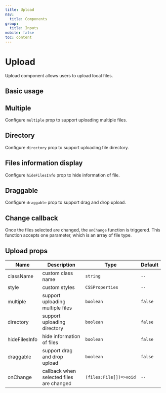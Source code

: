 ```yaml
---
title: Upload
nav:
  title: Components
group:
  title: Inputs
mobile: false
toc: content
---
```


# Upload

Upload component allows users to upload local files.

## Basic usage

<code src="./demos/index1.tsx"></code>

## Multiple

Configure `multiple` prop to support uploading multiple files.

<code src="./demos/index2.tsx"></code>

## Directory

Configure `directory` prop to support uploading file directory.

<code src="./demos/index3.tsx"></code>

## Files information display

Configure `hideFilesInfo` prop to hide information of file.

<code src="./demos/index4.tsx"></code>

## Draggable

Configure `draggable` prop to support drag and drop upload.

<code src="./demos/index5.tsx"></code>

## Change callback

Once the files selected are changed, the `onChange` function is triggered. This function accepts one parameter, which is an array of file type.

## Upload props

| Name          | Description                              | Type                   | Default |
| ------------- | ---------------------------------------- | ---------------------- | ------- |
| className     | custom class name                        | `string`               | `--`    |
| style         | custom styles                            | `CSSProperties`        | `--`    |
| multiple      | support uploading multiple files         | `boolean`              | `false` |
| directory     | support uploading directory              | `boolean`              | `false` |
| hideFilesInfo | hide information of files                | `boolean`              | `false` |
| draggable     | support drag and drop upload             | `boolean`              | `false` |
| onChange      | callback when selected files are changed | `(files:File[])=>void` | `--`    |

